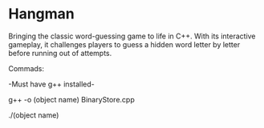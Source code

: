 # Hangman
Bringing the classic word-guessing game to life in C++. With its interactive gameplay, it challenges players to guess a hidden word letter by letter before running out of attempts.


Commads:

-Must have g++ installed-

g++ -o (object name) BinaryStore.cpp

./(object name)

